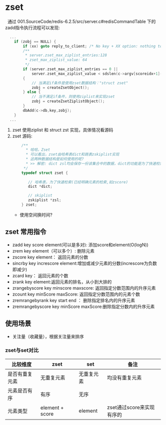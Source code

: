 # zset 
&nbsp;&nbsp;通过 001.SourceCode/redis-6.2.5/src/server.c#redisCommandTable 下的zadd指令执行流程可以发现:
```c
  ...
    if (zobj == NULL) {
        if (xx) goto reply_to_client; /* No key + XX option: nothing to do. */
        /**
         * server.zset_max_ziplist_entries:128
         * zset_max_ziplist_value: 64
         */ 
        if (server.zset_max_ziplist_entries == 0 ||
            server.zset_max_ziplist_value < sdslen(c->argv[scoreidx+1]->ptr))
        {
            // 当满足if条件是使用zset数据结构："struct zset"
            zobj = createZsetObject();
        } else {
            // 当不满足if条件，则使用ziplist来实现zset
            zobj = createZsetZiplistObject();
        }
        dbAdd(c->db,key,zobj);
    }
  ...
```
1. zset 使用ziplist 和 struct zst 实现，具体情况看源码
2. zset 源码:
   ```c
       /**
         * 哈哈，Zset
         * 可以看出，zset由哈希表dict和跳表zskiplist实现
         * 这两种数据结构是如何使用的呢?
         * >> 解密: dict zsl均会保存一份该集合中的数据，dict的功能是为了快速检索，如获取元素分数指令:zscore
        */
       typedef struct zset {
    
          // 哈希表，为了快速检索(已经明确元素的检索,如zscore)
          dict *dict;

          // skiplist
          zskiplist *zsl;
       } zset;
   ```
   - 使用空间换时间?

## zset 常用指令
- zadd key score element(可以是多对): 添加score和element(O(logN))
- zrem key element（可以多个）: 删除元素
- zscore key element： 返回元素的分数
- sincrby key increscore element:增加或减少元素的分数(increscore为负数即减少)
- zcard key： 返回元素的个数
- zrank key element:返回元素的排名，从小到大排的
- zrangebyscore key minscore maxscore: 返回指定分数范围内的升序元素
- zcount key minScore maxScore: 返回指定分数范围内的元素个数
- zremrangebyrank key start end ： 删除指定排名内的升序元素
- zremrangebyscore key minScore maxScore:删除指定分数内的升序元素

## 使用场景
- 关注量（收藏量），根据关注量来排序

### zset与set对比
|比较维度|zset|set|备注|
|---|---|----|---|
|是否有重复元素|无重复元素|无重复元素|均没有重复元素|
|元素是否有序|有序|无序||
|元素类型|element + score|element|zset通过score来实现有序的|